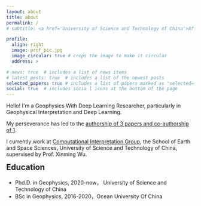 ```yaml
---
layout: about
title: about
permalink: /
# subtitle: <a href='University of Science and Technology of China'>Affiliations</a>. Address. Contacts. Moto. Etc.

profile:
  align: right
  image: prof_pic.jpg
  image_circular: true # crops the image to make it circular
  address: >

# news: true  # includes a list of news items
# latest_posts: true  # includes a list of the newest posts
selected_papers: true # includes a list of papers marked as "selected={true}"
social: true  # includes socia l icons at the bottom of the page
---
```


<!-- Hanlin Sheng currently works at [Computational Interpretation Group](http://cig.ustc.edu.cn/hanlin/list.htm), the School of Earth and Space Sciences, University of Science and Technology of China, supervised by Prof. Xinming Wu. Hanlin does research in Geophysics and Artificial Intelligence. -->

Hello! I'm a Geophysics With Deep Learning Researcher, particularly in Geophysical Interpretation and Deep Learning. 

My perseverance has led to the [authorship of 3 papers and co-authorship of 1](https://scholar.google.com/citations?user=nVlz0lEAAAAJ&hl=zh-CN). 

I currently work at [Computational Interpretation Group](http://cig.ustc.edu.cn/hanlin/list.htm), the School of Earth and Space Sciences, University of Science and Technology of China, supervised by Prof. Xinming Wu.

<!-- <table style="border: none;">
  <tr style="border: none;">
    <td valign="top" style="border: none;"> -->
<h2 style="margin-top:0;">Education</h2>

<ul>
  <li>Phd.D. in Geophysics, 2020-now， University of Science and Technology of China</li>
  <li>BSc    in Geophysics, 2016-2020，Ocean University Of China</li>
</ul>
    </td>
    <td valign="top" style="border: none;">


